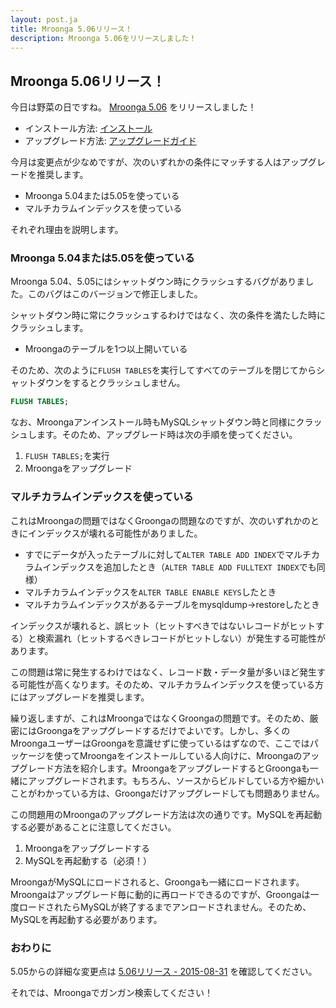 ```yaml
---
layout: post.ja
title: Mroonga 5.06リリース！
description: Mroonga 5.06をリリースしました！
---
```


## Mroonga 5.06リリース！

今日は野菜の日ですね。
[Mroonga 5.06](/ja/docs/news.html#release-5-06) をリリースしました！

  * インストール方法: [インストール](/ja/docs/install.html)
  * アップグレード方法: [アップグレードガイド](/ja/docs/upgrade.html)

今月は変更点が少なめですが、次のいずれかの条件にマッチする人はアップグレードを推奨します。

  * Mroonga 5.04または5.05を使っている
  * マルチカラムインデックスを使っている

それぞれ理由を説明します。

### Mroonga 5.04または5.05を使っている

Mroonga 5.04、5.05にはシャットダウン時にクラッシュするバグがありました。このバグはこのバージョンで修正しました。

シャットダウン時に常にクラッシュするわけではなく、次の条件を満たした時にクラッシュします。

  * Mroongaのテーブルを1つ以上開いている

そのため、次のように`FLUSH TABLES`を実行してすべてのテーブルを閉じてからシャットダウンをするとクラッシュしません。

```sql
FLUSH TABLES;
```

なお、Mroongaアンインストール時もMySQLシャットダウン時と同様にクラッシュします。そのため、アップグレード時は次の手順を使ってください。

  1. `FLUSH TABLES;`を実行
  2. Mroongaをアップグレード

### マルチカラムインデックスを使っている

これはMroongaの問題ではなくGroongaの問題なのですが、次のいずれかのときにインデックスが壊れる可能性がありました。

  * すでにデータが入ったテーブルに対して`ALTER TABLE ADD INDEX`でマルチカラムインデックスを追加したとき（`ALTER TABLE ADD FULLTEXT INDEX`でも同様）
  * マルチカラムインデックスを`ALTER TABLE ENABLE KEYS`したとき
  * マルチカラムインデックスがあるテーブルをmysqldump→restoreしたとき

インデックスが壊れると、誤ヒット（ヒットすべきではないレコードがヒットする）と検索漏れ（ヒットするべきレコードがヒットしない）が発生する可能性があります。

この問題は常に発生するわけではなく、レコード数・データ量が多いほど発生する可能性が高くなります。そのため、マルチカラムインデックスを使っている方にはアップグレードを推奨します。

繰り返しますが、これはMroongaではなくGroongaの問題です。そのため、厳密にはGroongaをアップグレードするだけでよいです。しかし、多くのMroongaユーザーはGroongaを意識せずに使っているはずなので、ここではパッケージを使ってMroongaをインストールしている人向けに、Mroongaのアップグレード方法を紹介します。MroongaをアップグレードするとGroongaも一緒にアップグレードされます。もちろん、ソースからビルドしている方や細かいことがわかっている方は、Groongaだけアップグレードしても問題ありません。

この問題用のMroongaのアップグレード方法は次の通りです。MySQLを再起動する必要があることに注意してください。

  1. Mroongaをアップグレードする
  2. MySQLを再起動する（必須！）

MroongaがMySQLにロードされると、Groongaも一緒にロードされます。Mroongaはアップグレード毎に動的に再ロードできるのですが、Groongaは一度ロードされたらMySQLが終了するまでアンロードされません。そのため、MySQLを再起動する必要があります。

### おわりに

5.05からの詳細な変更点は [5.06リリース - 2015-08-31](/ja/docs/news.html#release-5-06) を確認してください。

それでは、Mroongaでガンガン検索してください！
